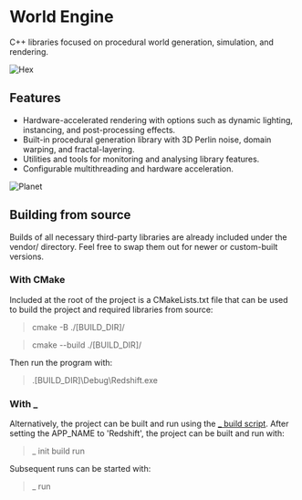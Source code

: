 
# World Engine

C++ libraries focused on procedural world generation, simulation, and rendering.

![Hex](https://github.com/ChrisJMurdoch/WorldEngine/blob/master/images/Hex.PNG?raw=true)

## Features
- Hardware-accelerated rendering with options such as dynamic lighting, instancing, and post-processing effects.
- Built-in procedural generation library with 3D Perlin noise, domain warping, and fractal-layering.
- Utilities and tools for monitoring and analysing library features.
- Configurable multithreading and hardware acceleration.

![Planet](https://github.com/ChrisJMurdoch/WorldEngine/blob/master/images/PlanetCropped.gif?raw=true)

## Building from source

Builds of all necessary third-party libraries are already included under the vendor/ directory.  Feel free to swap them out for newer or custom-built versions.

### With CMake

Included at the root of the project is a CMakeLists.txt file that can be used to build the project and required libraries from source:

> cmake -B ./[BUILD_DIR]/

> cmake --build ./[BUILD_DIR]/

Then run the program with:

> .\[BUILD_DIR]\Debug\Redshift.exe

### With _

Alternatively, the project can be built and run using the [_ build script](https://github.com/ChrisJMurdoch/_).  After setting the APP_NAME to 'Redshift', the project can be built and run with:

> _ init build run

Subsequent runs can be started with:

> _ run
